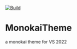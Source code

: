 [![Build](https://github.com/BM0B0T/monokaiTheme/actions/workflows/build.yaml/badge.svg)](https://github.com/BM0B0T/monokaiTheme/actions/workflows/build.yaml)
# MonokaiTheme

a monokai theme for VS 2022
